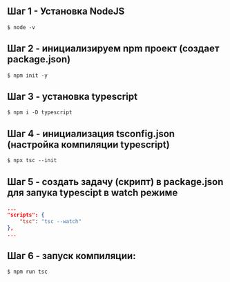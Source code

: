 ## Шаг 1 - Установка NodeJS

`$ node -v`

## Шаг 2 - инициализируем npm проект (создает package.json)

`$ npm init -y`

## Шаг 3 - установка typescript

`$ npm i -D typescript`

## Шаг 4 - инициализация tsconfig.json (настройка компиляции typescript)

`$ npx tsc --init`

## Шаг 5 - создать задачу (скрипт) в package.json для запука typescipt в watch режиме

```json
...
"scripts": {
    "tsc": "tsc --watch"
},
...
```

## Шаг 6 - запуск компиляции:

`$ npm run tsc`